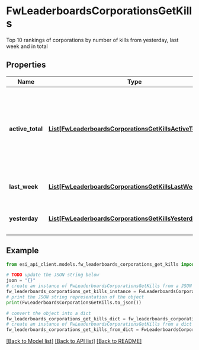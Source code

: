 # FwLeaderboardsCorporationsGetKills

Top 10 rankings of corporations by number of kills from yesterday, last week and in total

## Properties

Name | Type | Description | Notes
------------ | ------------- | ------------- | -------------
**active_total** | [**List[FwLeaderboardsCorporationsGetKillsActiveTotalInner]**](FwLeaderboardsCorporationsGetKillsActiveTotalInner.md) | Top 10 ranking of corporations active in faction warfare by total kills. A corporation is considered \&quot;active\&quot; if they have participated in faction warfare in the past 14 days | 
**last_week** | [**List[FwLeaderboardsCorporationsGetKillsLastWeekInner]**](FwLeaderboardsCorporationsGetKillsLastWeekInner.md) | Top 10 ranking of corporations by kills in the past week | 
**yesterday** | [**List[FwLeaderboardsCorporationsGetKillsYesterdayInner]**](FwLeaderboardsCorporationsGetKillsYesterdayInner.md) | Top 10 ranking of corporations by kills in the past day | 

## Example

```python
from esi_api_client.models.fw_leaderboards_corporations_get_kills import FwLeaderboardsCorporationsGetKills

# TODO update the JSON string below
json = "{}"
# create an instance of FwLeaderboardsCorporationsGetKills from a JSON string
fw_leaderboards_corporations_get_kills_instance = FwLeaderboardsCorporationsGetKills.from_json(json)
# print the JSON string representation of the object
print(FwLeaderboardsCorporationsGetKills.to_json())

# convert the object into a dict
fw_leaderboards_corporations_get_kills_dict = fw_leaderboards_corporations_get_kills_instance.to_dict()
# create an instance of FwLeaderboardsCorporationsGetKills from a dict
fw_leaderboards_corporations_get_kills_from_dict = FwLeaderboardsCorporationsGetKills.from_dict(fw_leaderboards_corporations_get_kills_dict)
```
[[Back to Model list]](../README.md#documentation-for-models) [[Back to API list]](../README.md#documentation-for-api-endpoints) [[Back to README]](../README.md)


